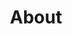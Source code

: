 ---
layout: about
title: About
permalink: /about/

headshot: /assets/images/me.png
blurb: "I am currently in my last year at McGill University studying Computer Science. I interned at Morgan Standley developing equity risk systems in the summer of 2019 and I am interning again this summer to work in corporate funding technology."

sections:
- section: 
    name: Skills
    subsections:
    - subsection: 
        name: Languages
        positions: 
        - position: 
            name: Proficient
            blurb: "
            C <code>&middot;</code> Python <code>&middot;</code> Java <code>&middot;</code> SQL <code>&middot;</code> C++ <code>&middot;</code> OCaml <code>&middot;</code> MIPS
            "
        - position: 
            name: Experience
            blurb: "
            LISP <code>&middot;</code> BASH <code>&middot;</code> JS <code>&middot;</code> TS
            "
    - subsection: 
        name: Software Tools
        positions: 
        - position: 
            name: Proficient
            blurb: "
            Git <code>&middot;</code> DB2 <code>&middot;</code> Jekyll <code>&middot;</code> Boostrap
            "
        - position: 
            name: Experience
            blurb: "
            Spring <code>&middot;</code> Django <code>&middot;</code> Postgres <code>&middot;</code> Angular <code>&middot;</code> React
            "
- section: 
    name: Education
    subsections:
    - subsection: 
        name: McGill University
        positions: 
        - position: 
            name: BSc Computer Science, Minor Neuroscience
            date: Fall 2018 - Present
            blurb: "
            Expected to Graduate in December 2020
            <br> 
            GPA: 3.9
            "
- section:
    name: Experience
    subsections:
    - subsection:
        name: Morgan Stanley
        positions: 
        - position:
            name: Frontend Developer
            date:  Summer 2019
            blurb: "
            Separating application logic and user interface logic of a frontend heavy application by creating a Java based RESTful service. Improving the frontend portion of the application by modernizing components and creating custom ones based on user demands. Preformed additional Python scripting to parse user usage and preferences to determine areas of improvement for the application. 
            "
    - subsection:
        name: Computer Taskforce
        positions: 
        - position: 
            name: Web Admin
            date:  Fall 2019 - present
            blurb: "
            Running elections for approximately 30 different student groups at McGill. Solving responsive design issues for other clubs and developing the CTF main website. Increasing student involvement in developing technologies by hosting tutorials and development nights. 
            "
    - subsection:
        name: P'tit Marche
        positions: 
        - position: 
            name: Services and Branding
            date:  Summer 2018
            blurb: "
            Customer service, inventory, and sales part time in Summer 2018. Created promotional images for contract negotiations with IGAs in order to assert stand locations in Spring 2019. 
            "
    - subsection:
        name: Windmill Heights
        positions: 
        - position: 
            name: Waitress
            date:  Spring 2015 – Fall 2017
            blurb: "
            Full time waitress for weddings, Christmas parties, golf tournaments, bar service, casual meals, and wine tasting events.
            "
- section:
    name: Volunteering
    subsections:
    - subsection:
        name: Jewish General
        positions: 
        - position:
            name: Nurse’s Aid
            date:  Spring 2017
            blurb: "
            Performed Scheduling, tool preparation, and patient interaction.
            "
    - subsection:
        name: NOVA West Island
        positions: 
        - position:
            name: Driver
            date:  Spring 2016
            blurb: "
            Drove cancer patients from the West Island to their appointments in downtown Montreal
            "
---